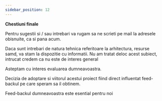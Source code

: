 ```yaml
---
sidebar_position: 12
---
```


**Chestiuni finale**

Pentru sugestii si / sau intrebari va rugam sa ne scrieti pe mail la adresele obisnuite, ca si pana acum.

Daca sunt intrebari de natura tehnica referitoare la arhitectura, resurse samd, va stam la dispozitie cu informatii. Nu am tratat deloc acest subiect, intrucat credem ca nu este de interes general

Asteptam cu interes evaluarea dumneavoastra.

Decizia de adoptare si viitorul acestui proiect fiind direct influentat feed-backul pe care speram sa il obtinem.

Feed-backul dumneavoastra este esential pentru noi